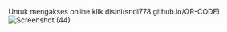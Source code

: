 Untuk mengakses online klik disini(sndi778.github.io/QR-CODE)
![Screenshot (44)](https://github.com/user-attachments/assets/7858b653-b315-4002-ac06-f4f0ba74bf58)
